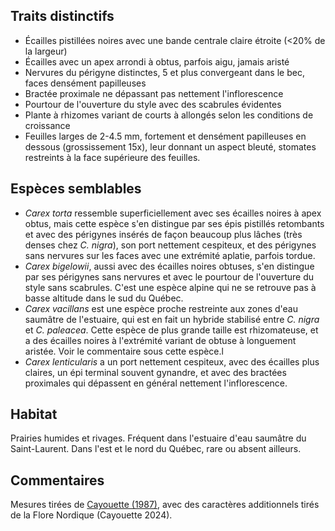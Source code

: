 
<!--
3-https://www.inaturalist.org/observations/228545579
5-https://www.inaturalist.org/observations/228545579
1-https://www.inaturalist.org/observations/128460841
1-https://www.inaturalist.org/observations/167274063
4-https://www.inaturalist.org/observations/220055563
2-https://www.inaturalist.org/observations/220055563
2-https://www.inaturalist.org/observations/240223591
2-https://www.inaturalist.org/observations/218995263

-->

## Traits distinctifs
- Écailles pistillées noires avec une bande centrale claire étroite (<20% de la largeur)
- Écailles avec un apex arrondi à obtus, parfois aigu, jamais aristé 
- Nervures du périgyne distinctes, 5 et plus convergeant dans le bec, faces densément papilleuses
- Bractée proximale ne dépassant pas nettement l'inflorescence
- Pourtour de l'ouverture du style avec des scabrules évidentes
- Plante à rhizomes variant de courts à allongés selon les conditions de croissance 
- Feuilles larges de 2-4.5 mm, fortement et densément papilleuses en dessous (grossissement 15x), leur donnant un aspect bleuté, stomates restreints à la face supérieure des feuilles.

  
## Espèces semblables

- _Carex torta_ ressemble superficiellement avec ses écailles noires à apex obtus, mais cette espèce s'en distingue par ses épis pistillés retombants et avec des périgynes insérés de façon beaucoup plus lâches (très denses chez _C. nigra_), son port nettement cespiteux, et des périgynes sans nervures sur les faces avec une extrémité aplatie, parfois tordue.
- _Carex bigelowii_, aussi avec des écailles noires obtuses, s'en distingue par ses périgynes sans nervures et avec le pourtour de l'ouverture du style sans scabrules. C'est une espèce alpine qui ne se retrouve pas à basse altitude dans le sud du Québec.
- _Carex vacillans_ est une espèce proche restreinte aux zones d'eau saumâtre de l'estuaire, qui est en fait un hybride stabilisé entre _C. nigra_ et _C. paleacea_. Cette espèce de plus grande taille est rhizomateuse, et a des écailles noires à l'extrémité variant de obtuse à longuement aristée. Voir le commentaire sous cette espèce.l
- _Carex lenticularis_ a un port nettement cespiteux, avec des écailles plus claires, un épi terminal souvent gynandre, et avec des bractées proximales qui dépassent en général nettement l'inflorescence.

## Habitat

Prairies humides et rivages. Fréquent dans l'estuaire d'eau saumâtre du Saint-Laurent. Dans l'est et le nord du Québec, rare ou absent ailleurs. 

## Commentaires

Mesures tirées de [Cayouette (1987)](
https://doi.org/10.1139/b87-165), avec des caractères additionnels tirés de la Flore Nordique (Cayouette 2024). 


